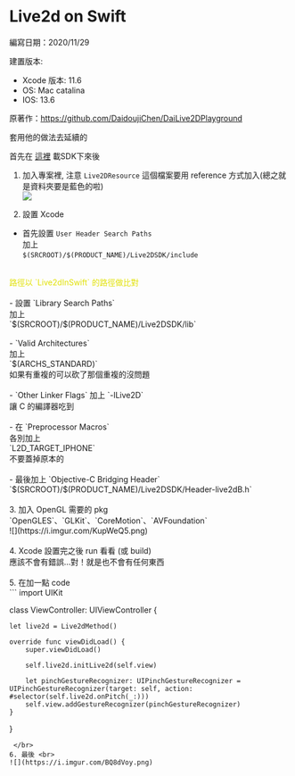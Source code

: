 # Live2d on Swift

編寫日期：2020/11/29

建置版本:
- Xcode 版本: 11.6
- OS: Mac catalina
- IOS: 13.6

原著作：https://github.com/DaidoujiChen/DaiLive2DPlayground

套用他的做法去延續的

首先在 [這裡](https://drive.google.com/file/d/1vCwgwgv78u3U66thNA7VoGjdOdGiT7lV/view?usp=sharing) 載SDK下來後

1. 加入專案裡, 注意 `Live2DResource` 這個檔案要用 reference 方式加入(總之就是資料夾要是藍色的啦) </br>
![](https://i.imgur.com/cbiqzKw.png)

2. 設置 Xcode </br>

- 首先設置 `User Header Search Paths` </br>
加上 </br>
`$(SRCROOT)/$(PRODUCT_NAME)/Live2DSDK/include` </br>
 </br>
<span style="color: #E1E100;">路徑以 `Live2dInSwift` 的路徑做比對</span> </br>
 </br>
- 設置 `Library Search Paths` </br>
加上 </br>
`$(SRCROOT)/$(PRODUCT_NAME)/Live2DSDK/lib` </br>
 </br>
- `Valid Architectures` </br>
加上 </br>
`$(ARCHS_STANDARD)` </br>
如果有重複的可以砍了那個重複的沒問題 </br>
 </br>
- `Other Linker Flags` 加上 `-lLive2D` </br>
讓 C 的編譯器吃到 </br>
 </br>
- 在 `Preprocessor Macros` </br>
各別加上 </br>
`L2D_TARGET_IPHONE` </br>
不要蓋掉原本的 </br>
 </br>
- 最後加上 `Objective-C Bridging Header` </br>
`$(SRCROOT)/$(PRODUCT_NAME)/Live2DSDK/Header-live2dB.h` </br>
 </br>
3. 加入 OpenGL 需要的 pkg </br>
`OpenGLES`、`GLKit`、`CoreMotion`、`AVFoundation` </br>
![](https://i.imgur.com/KupWeQ5.png) </br>
 </br>
4. Xcode 設置完之後 run 看看 (或 build) </br>
應該不會有錯誤...對！就是也不會有任何東西 </br>
 </br>
5. 在加一點 code </br>
```
import UIKit

class ViewController: UIViewController {

    let live2d = Live2dMethod()
    
    override func viewDidLoad() {
        super.viewDidLoad()
        
        self.live2d.initLive2d(self.view)
        
        let pinchGestureRecognizer: UIPinchGestureRecognizer = UIPinchGestureRecognizer(target: self, action: #selector(self.live2d.onPitch(_:)))
        self.view.addGestureRecognizer(pinchGestureRecognizer)
    }

}
```
 </br>
6. 最後 <br>
![](https://i.imgur.com/BQ8dVoy.png)
